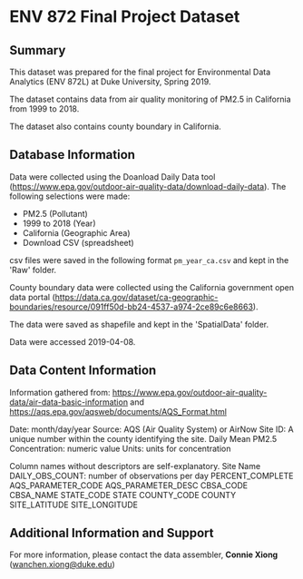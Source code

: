 # ENV 872 Final Project Dataset

## Summary
This dataset was prepared for the final project for Environmental Data Analytics (ENV 872L) at Duke University, Spring 2019.

The dataset contains data from air quality monitoring of PM2.5 in California from 1999 to 2018.

The dataset also contains county boundary in California.

## Database Information
Data were collected using the Doanload Daily Data tool (https://www.epa.gov/outdoor-air-quality-data/download-daily-data).
The following selections were made: 
* PM2.5 (Pollutant)
* 1999 to 2018 (Year)
* California (Geographic Area)
* Download CSV (spreadsheet)

csv files were saved in the following format `pm_year_ca.csv` and kept in the 'Raw' folder. 

County boundary data were collected using the California government open data portal (https://data.ca.gov/dataset/ca-geographic-boundaries/resource/091ff50d-bb24-4537-a974-2ce89c6e8663). 

The data were saved as shapefile and kept in the 'SpatialData' folder.

Data were accessed 2019-04-08.

## Data Content Information
Information gathered from: https://www.epa.gov/outdoor-air-quality-data/air-data-basic-information and https://aqs.epa.gov/aqsweb/documents/AQS_Format.html

Date: month/day/year
Source: AQS (Air Quality System) or AirNow
Site ID: A unique number within the county identifying the site.
Daily Mean PM2.5 Concentration: numeric value
Units: units for concentration

Column names without descriptors are self-explanatory.
Site Name
DAILY_OBS_COUNT: number of observations per day
PERCENT_COMPLETE
AQS_PARAMETER_CODE
AQS_PARAMETER_DESC
CBSA_CODE
CBSA_NAME
STATE_CODE
STATE
COUNTY_CODE
COUNTY
SITE_LATITUDE
SITE_LONGITUDE

## Additional Information and Support
For more information, please contact the data assembler, **Connie Xiong** (wanchen.xiong@duke.edu)